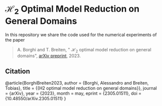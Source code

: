 # $\mathcal{H}_2$ Optimal Model Reduction on General Domains

In this repository we share the code used for the numerical experiments of the paper 
> A. Borghi and T. Breiten, " $\mathcal{H}_2$ optimal model reduction on general domains", [arXiv preprint](https://arxiv.org/abs/2305.01511), 2023. 


## Citation
@article{BorghiBreiten2023,
	author = {Borghi, Alessandro and Breiten, Tobias},
	title = {{H2 optimal model reduction on general domains}},
	journal = {arXiv},
	year = {2023},
	month = may,
	eprint = {2305.01511},
	doi = {10.48550/arXiv.2305.01511}
}
